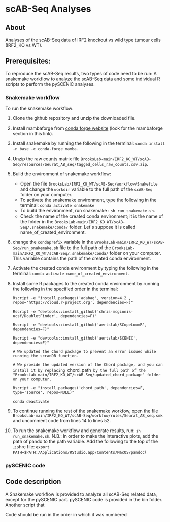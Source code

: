 # scAB-Seq Analyses


## About
Analyses of the scAB-Seq data of IRF2 knockout vs wild type tumour cells (IRF2_KO vs WT).

## Prerequisites:
To reproduce the scAB-Seq results, two types of code need to be run: A snakemake workflow to analyze the scAB-Seq data and some individual R scripts to perform the pySCENIC analyses.

### Snakemake workflow
To run the snakemake workflow:
1. Clone the github repository and unzip the downloaded file.
2. Install mambaforge from [conda forge website](https://github.com/conda-forge/miniforge) (look for the mambaforge section in this link).
3. Install snakemake by running the following in the terminal: `conda install -n base -c conda-forge mamba`.
4. Unzip the raw counts matrix file `BrooksLab-main/IRF2_KO_WT/scAB-Seq/resources/Seurat_AB_seq/tagged_cells_raw_counts.csv.zip`.
5. Build the environment of snakemake workflow:
    * Open the file `BrooksLab/IRF2_KO_WT/scAB-Seq/workflow/Snakefile` and change the `workdir` variable to the full path of the `scAB-Seq` folder on your computer.
    * To activate the snakemake environment, type the following in the terminal: `conda activate snakemake`
    * To build the environment, run snakemake : `sh run_snakemake.sh`.
    * Check the name of the created conda environment; it is the name of the folder in the `BrooksLab-main/IRF2_KO_WT/scAB-Seq/.snakemake/conda/` folder. Let's suppose it is called name_of_created_environment.
6. change the `condaprefix` variable in the `BrooksLab-main/IRF2_KO_WT/scAB-Seq/run_snakemake.sh` file to the full path of the `BrooksLab-main/IRF2_KO_WT/scAB-Seq/.snakemake/conda/` folder on your computer. This variable contains the path of the created conda environment.
7. Activate the created conda environment by typing the following in the terminal: `conda activate name_of_created_environment`.
8. Install some R packages to the created conda environment by running the following in the specified order in the terminal:

    `Rscript -e "install.packages('adabag', version=4.2 , repos='https://cloud.r-project.org', dependencies=F)"`

    `Rscript -e "devtools::install_github('chris-mcginnis-ucsf/DoubletFinder', dependencies=F)"`

    `Rscript -e "devtools::install_github('aertslab/SCopeLoomR', dependencies=F)"`

    `Rscript -e "devtools::install_github('aertslab/SCENIC', dependencies=F)"`

    `# We updated the Chord package to prevent an error issued while running the scranDB function.`

    `# We provide the updated version of the Chord package, and you can install it by replacing `chord_path` by the full path of the "BrooksLab-main/IRF2_KO_WT/scAB-Seq/updated_chord_package" folder on your computer.`

    `Rscript -e "install.packages('chord_path', dependencies=F, type='source', repos=NULL)"`

    `conda deactivate`
    
9. To continue running the rest of the snakemake workfow, open the file `BrooksLab-main/IRF2_KO_WT/scAB-Seq/workfow/rules/Seurat_AB_seq.smk` and uncomment code from lines 14 to lines 52.
10. To run the snakemake workflow and generate results, run: `sh run_snakemake.sh`.
N.B.: In order to make the interactive plots, add the path of pando to the path variable. Add the following to the top of the .zshrc file: `export PATH=$PATH:/Applications/RStudio.app/Contents/MacOS/pandoc`/

### pySCENIC code

## Code description
A Snakemake workflow is provided to analyze all scAB-Seq related data, except for the pySCENIC part. pySCENIC code is provided in the bin folder. Another script that

Code should be run in the order in which it was numbered
